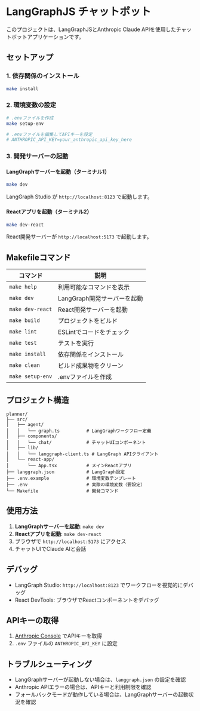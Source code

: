 # LangGraphJS チャットボット

このプロジェクトは、LangGraphJSとAnthropic Claude APIを使用したチャットボットアプリケーションです。

## セットアップ

### 1. 依存関係のインストール
```bash
make install
```

### 2. 環境変数の設定
```bash
# .envファイルを作成
make setup-env

# .envファイルを編集してAPIキーを設定
# ANTHROPIC_API_KEY=your_anthropic_api_key_here
```

### 3. 開発サーバーの起動

#### LangGraphサーバーを起動（ターミナル1）
```bash
make dev
```
LangGraph Studio が `http://localhost:8123` で起動します。

#### Reactアプリを起動（ターミナル2）
```bash
make dev-react
```
React開発サーバーが `http://localhost:5173` で起動します。

## Makefileコマンド

| コマンド | 説明 |
|---------|------|
| `make help` | 利用可能なコマンドを表示 |
| `make dev` | LangGraph開発サーバーを起動 |
| `make dev-react` | React開発サーバーを起動 |
| `make build` | プロジェクトをビルド |
| `make lint` | ESLintでコードをチェック |
| `make test` | テストを実行 |
| `make install` | 依存関係をインストール |
| `make clean` | ビルド成果物をクリーン |
| `make setup-env` | .envファイルを作成 |

## プロジェクト構造

```
planner/
├── src/
│   ├── agent/
│   │   └── graph.ts          # LangGraphワークフロー定義
│   ├── components/
│   │   └── chat/             # チャットUIコンポーネント
│   ├── lib/
│   │   └── langgraph-client.ts # LangGraph APIクライアント
│   └── react-app/
│       └── App.tsx           # メインReactアプリ
├── langgraph.json            # LangGraph設定
├── .env.example              # 環境変数テンプレート
├── .env                      # 実際の環境変数（要設定）
└── Makefile                  # 開発コマンド
```

## 使用方法

1. **LangGraphサーバーを起動**: `make dev`
2. **Reactアプリを起動**: `make dev-react`
3. ブラウザで `http://localhost:5173` にアクセス
4. チャットUIでClaude AIと会話

## デバッグ

- LangGraph Studio: `http://localhost:8123` でワークフローを視覚的にデバッグ
- React DevTools: ブラウザでReactコンポーネントをデバッグ

## APIキーの取得

1. [Anthropic Console](https://console.anthropic.com/) でAPIキーを取得
2. `.env` ファイルの `ANTHROPIC_API_KEY` に設定

## トラブルシューティング

- LangGraphサーバーが起動しない場合は、`langgraph.json` の設定を確認
- Anthropic APIエラーの場合は、APIキーと利用制限を確認
- フォールバックモードが動作している場合は、LangGraphサーバーの起動状況を確認
